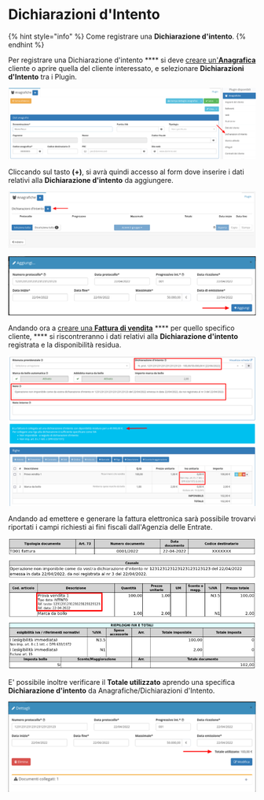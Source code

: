 # Dichiarazioni d'Intento

{% hint style="info" %}
Come registrare una **Dichiarazione d'intento**.
{% endhint %}

Per registrare una Dichiarazione d'intento **** si deve [creare un'**Anagrafica**](../modules/anagrafiche/creazione.md) cliente o aprire quella del cliente interessato, e selezionare **Dichiarazioni d'Intento** tra i Plugin.

![](<../.gitbook/assets/image (41).png>)

Cliccando sul tasto **(+)**, si avrà quindi accesso al form dove inserire i dati relativi alla **Dichiarazione d'intento** da aggiungere.

![](<../.gitbook/assets/image (31).png>)

![](<../.gitbook/assets/image (6).png>)

Andando ora a [creare una **Fattura di vendita**](../modules/vendite/fatturedivendita/creazionefatturevendita.md) **** per quello specifico cliente, **** si riscontreranno i dati relativi alla **Dichiarazione d'intento** registrata e la disponibilità residua.

![](<../.gitbook/assets/image (28).png>)

Andando ad emettere e generare la fattura elettronica sarà possibile trovarvi riportati i campi richiesti ai fini fiscali dall'Agenzia delle Entrate.

![](<../.gitbook/assets/image (8).png>)

E' possibile inoltre verificare il **Totale utilizzato** aprendo una specifica **Dichiarazione d'intento** da Anagrafiche/Dichiarazioni d'Intento.

![](<../.gitbook/assets/image (36).png>)
